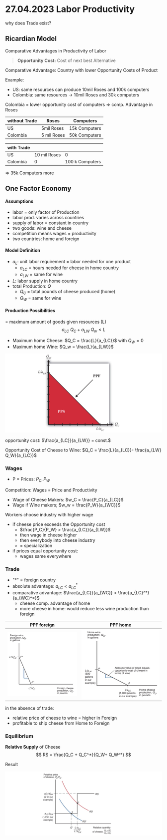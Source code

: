 # 27.04.2023 Labor Productivity

why does Trade exist?

## Ricardian Model

Comparative Advantages in Productivity of Labor

> **Opportunity Cost:** Cost of next best Alternative

Comparative Advantage: Country with lower Opportunity Costs of Product

Example:

- US: same resources can produce 10mil Roses and 100k computers
- Colombia: same resources $\to$ 10mil Roses and 30k computers

Colombia = lower opportunity cost of computers => comp. Advantage in Roses

| without Trade | Roses       | Computers     |
| ------------- | ----------- | ------------- |
| US            | 5mil Roses  | 15k Computers |
| Colombia      | 5 mil Roses | 50k Computers |

| with Trade |              |                 |
| ---------- | ------------ | --------------- |
| US         | 10 mil Roses | 0               |
| Colombia   | 0            | 100 k Computers |

=> 35k Computers more



## One Factor Economy

#### Assumptions

- labor = only factor of Production
- labor prod. varies across countries
- supply of labor = constant in country
- two goods: wine and cheese
- competition means wages = productivity
- two countries: home and foreign



#### Model Definition

- $a_L$: unit labor requirement = labor needed for one product
    - $a_{LC}$ = hours needed for cheese in home country
    - $a_{LW}$ = same for wine
- *L*: labor supply in home country
- total Production: $Q$
    - $Q_C$ = total pounds of cheese produced (home)
    - $Q_W$ = same for wine



#### Production Possibilities 

= maximum amount of goods given resources (L)
$$
a_{LC} \ Q_C+ a_{LW} \ Q_w \le L
$$

- Maximum home Cheese: $Q_C = \frac{L}{a_{LC}}$ with $Q_W = 0$
- Maximum home Wine: $Q_w = \frac{L}{a_{LW}}$

![img](../images/2023-04-27_12-50-11.jpg)

opportunity cost: $\frac{a_{LC}}{a_{LW}} = const.$

Opportunity Cost of Cheese to Wine: $Q_C = \frac{L}{a_{LC}}- \frac{a_{LW} Q_W}{a_{LC}}$

### Wages

- P = Prices: $P_C, P_W$

Competition: Wages = Price and Productivity

- Wage of Cheese Makers: $w_C = \frac{P_C}{a_{LC}}$
- Wage if Wine makers; $w_w = \frac{P_W}{a_{WC}}$



Workers choose industry with higher wage

- if cheese price exceeds the Opportunity cost
    - $\frac{P_C}{P_W} > \frac{a_{LC}}{a_{LW}}$
    - then wage in cheese higher
    - then everybody into cheese industry
    - = specialization
- if prices equal opportunity cost:
    - wages same everywhere



### Trade

- "\*" = foreign country
- absolute advantage: $a_{LC} < a^*_{LC}$
- comparative advantage: $\frac{a_{LC}}{a_{WC}} < \frac{a_{LC}^*}{a_{WC}^*}$ 
    - cheese comp. advantage of home
    - more cheese in home: would reduce less wine production than foreign



| PPF foreign                               | PPF home                                  |
| ----------------------------------------- | ----------------------------------------- |
| ![img](../images/2023-04-27_13-12-54.jpg) | ![img](../images/2023-04-27_13-13-03.jpg) |

in the absence of trade: 

- relative price of cheese to wine = higher in Foreign
- profitable to ship cheese from Home to Foreign



### Equilibrium

**Relative Supply** of Cheese
$$
RS = \frac{Q_C + Q_C^*}{Q_W+ Q_W^*}
$$




Result 

![img](../images/2023-04-27_13-19-39.jpg)